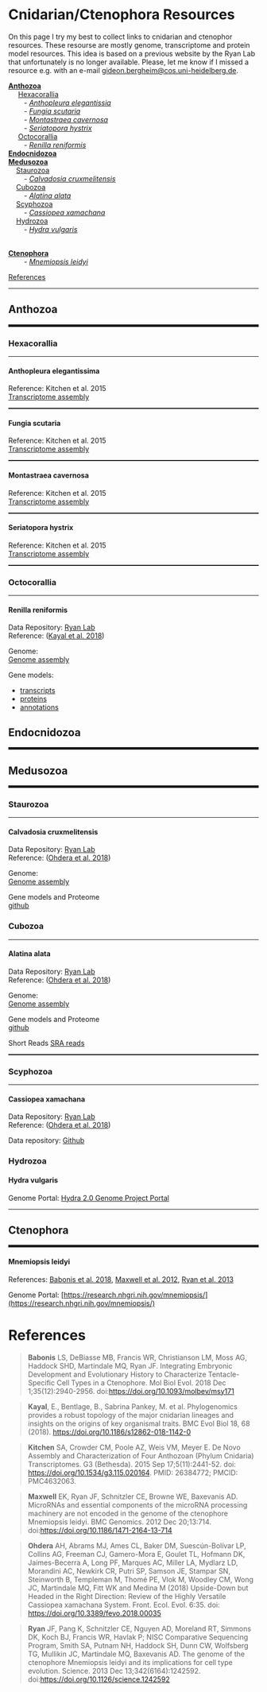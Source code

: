 # Cnidarian/Ctenophora Resources

On this page I try my best to collect links to cnidarian and ctenophor resources. These resourse are mostly genome, transcriptome and protein model resources. This idea is based on a previous website by the Ryan Lab that unfortunately is no longer available.
Please, let me know if I missed a resource e.g. with an e-mail gideon.bergheim@cos.uni-heidelberg.de.

[**Anthozoa**](#anthozoa)<br>
&nbsp;&nbsp;&nbsp;&nbsp; [Hexacorallia](#hexacorallia)<br>
&nbsp;&nbsp;&nbsp;&nbsp;&nbsp;&nbsp;&nbsp;&nbsp;- [_Anthopleura elegantissia_](#anthopleura-elegantissima)<br>
&nbsp;&nbsp;&nbsp;&nbsp;&nbsp;&nbsp;&nbsp;&nbsp;- [_Fungia scutaria_](#fungia-scutaria)<br>
&nbsp;&nbsp;&nbsp;&nbsp;&nbsp;&nbsp;&nbsp;&nbsp;- [_Montastraea cavernosa_](#montastraea-cavernosa)<br>
&nbsp;&nbsp;&nbsp;&nbsp;&nbsp;&nbsp;&nbsp;&nbsp;- [_Seriatopora hystrix_](#seriatopora-hystrix)<br>
&nbsp;&nbsp;&nbsp;&nbsp; [Octocorallia](#octocorallia)<br>
&nbsp;&nbsp;&nbsp;&nbsp;&nbsp;&nbsp;&nbsp;&nbsp;- [_Renilla reniformis_](#renilla-reniformis)<br>
[**Endocnidozoa**](#endocnidozoa)<br>
[**Medusozoa**](#medusozoa)<br>
&nbsp;&nbsp;&nbsp;&nbsp;[Staurozoa](#staurozoa)<br>
&nbsp;&nbsp;&nbsp;&nbsp;&nbsp;&nbsp;&nbsp;&nbsp;- [_Calvadosia cruxmelitensis_](#calvadosia-cruxmelitensis)<br>
&nbsp;&nbsp;&nbsp;&nbsp;[Cubozoa](#cubozoa)<br>
&nbsp;&nbsp;&nbsp;&nbsp;&nbsp;&nbsp;&nbsp;&nbsp;- [_Alatina alata_](#alatina-alata)<br>
&nbsp;&nbsp;&nbsp;&nbsp;[Scyphozoa](#scyphozoa)<br>
&nbsp;&nbsp;&nbsp;&nbsp;&nbsp;&nbsp;&nbsp;&nbsp;- [_Cassiopea xamachana_](#cassiopea-xamachana)<br>
&nbsp;&nbsp;&nbsp;&nbsp;[Hydrozoa](#hydrozoa)<br>
&nbsp;&nbsp;&nbsp;&nbsp;&nbsp;&nbsp;&nbsp;&nbsp;- [_Hydra vulgaris_](#hydra-vulgaris)<br>
<br>

[**Ctenophora**](#ctenophora)<br>
&nbsp;&nbsp;&nbsp;&nbsp;&nbsp;&nbsp;&nbsp;&nbsp;- [_Mnemiopsis leidyi_](#mnemiopsis-leidyi)<br>

[References](#references)

<hr>

## Anthozoa

<hr class="Taxon">

### Hexacorallia

<hr>

#### Anthopleura elegantissima

Reference: Kitchen et al. 2015<br>
[Transcriptome assembly](https://datadryad.org/stash/dataset/doi:10.5061/dryad.3f08f)

<hr class="Species">

#### Fungia scutaria

Reference: Kitchen et al. 2015 <br>
[Transcriptome assembly](https://datadryad.org/stash/dataset/doi:10.5061/dryad.3f08f)

<hr class="Species">

#### Montastraea cavernosa

Reference: Kitchen et al. 2015<br>
[Transcriptome assembly](https://datadryad.org/stash/dataset/doi:10.5061/dryad.3f08f)

<hr class="Species">

#### Seriatopora hystrix

Reference: Kitchen et al. 2015<br>
[Transcriptome assembly](https://datadryad.org/stash/dataset/doi:10.5061/dryad.3f08f)

<hr class="Species">

### Octocorallia

<hr>

#### **Renilla reniformis**

Data Repository: [Ryan Lab](http://ryanlab.whitney.ufl.edu)<br>
Reference: ([Kayal et al. 2018](https://doi.org/10.1186/s12862-018-1142-0))

Genome:<br>
[Genome assembly](http://ryanlab.whitney.ufl.edu/genomes/Renilla_reniformis/downloads/Renilla_reniformis.v1.fa.gz)

Gene models:<br>

- [transcripts](http://ryanlab.whitney.ufl.edu/genomes/Renilla_reniformis/downloads/Reni_reni.v1.cds.gz)
- [proteins](http://ryanlab.whitney.ufl.edu/genomes/Renilla_reniformis/downloads/Reni_reni.v1.aa.gz)
- [annotations](http://ryanlab.whitney.ufl.edu/genomes/Renilla_reniformis/downloads/Reni_reni.v1.gff.gz)

## Endocnidozoa

<hr class="Taxon">

## Medusozoa

<hr class="Taxon">

### Staurozoa

<hr>

#### **Calvadosia cruxmelitensis**

Data Repository: [Ryan Lab](http://ryanlab.whitney.ufl.edu)<br>
Reference: ([Ohdera et al. 2018](https://doi.org/10.3389/fevo.2018.00035))

Genome:<br>
[Genome assembly](http://ryanlab.whitney.ufl.edu/genomes/Ccrux/downloads/Ccrux.v3.greater200.fasta.gz)

Gene models and Proteome <br>
[github](https://github.com/josephryan/Ohdera_et_al_2018/tree/master/AA_Files)

### Cubozoa

<hr>

#### **Alatina alata**

Data Repository: [Ryan Lab](http://ryanlab.whitney.ufl.edu)<br>
Reference: ([Ohdera et al. 2018](https://doi.org/10.3389/fevo.2018.00035))

Genome:<br>
[Genome assembly](http://ryanlab.whitney.ufl.edu/genomes/Aala/downloads/Aala.11.genome.fsa.gz)

Gene models and Proteome <br>
[github](https://github.com/josephryan/Ohdera_et_al_2018/tree/master/AA_Files)

Short Reads
[SRA reads](https://www.ncbi.nlm.nih.gov/sra/?term=Alatina%20alata%5Borgn%5D)

<hr class="Species">

### Scyphozoa

<hr>

#### **Cassiopea xamachana**

Data Repository: [Ryan Lab](http://ryanlab.whitney.ufl.edu)<br>
Reference: ([Ohdera et al. 2018](https://doi.org/10.3389/fevo.2018.00035))

Data repository: [Github](https://github.com/josephryan/Ohdera_et_al_2018)

### Hydrozoa

#### Hydra vulgaris

Genome Portal: [Hydra 2.0 Genome Project Portal](https://research.nhgri.nih.gov/hydra/)

<hr>

## Ctenophora

<hr class="Taxon">

#### **Mnemiopsis leidyi**

References: [Babonis et al. 2018](https://doi.org/10.1093/molbev/msy171), [Maxwell et al. 2012](https://doi.org/10.1186/1471-2164-13-714), [Ryan et al. 2013](https://doi.org/10.1126/science.1242592)

Genome Portal: [https://research.nhgri.nih.gov/mnemiopsis/](https://research.nhgri.nih.gov/mnemiopsis/)

# References

> **Babonis** LS, DeBiasse MB, Francis WR, Christianson LM, Moss AG, Haddock SHD, Martindale MQ, Ryan JF. Integrating Embryonic Development and Evolutionary History to Characterize Tentacle-Specific Cell Types in a Ctenophore. Mol Biol Evol. 2018 Dec 1;35(12):2940-2956. doi:https://doi.org/10.1093/molbev/msy171

> **Kayal**, E., Bentlage, B., Sabrina Pankey, M. et al. Phylogenomics provides a robust topology of the major cnidarian lineages and insights on the origins of key organismal traits. BMC Evol Biol 18, 68 (2018). https://doi.org/10.1186/s12862-018-1142-0

> **Kitchen** SA, Crowder CM, Poole AZ, Weis VM, Meyer E. De Novo Assembly and Characterization of Four Anthozoan (Phylum Cnidaria) Transcriptomes. G3 (Bethesda). 2015 Sep 17;5(11):2441-52. doi: https://doi.org/10.1534/g3.115.020164. PMID: 26384772; PMCID: PMC4632063.

> **Maxwell** EK, Ryan JF, Schnitzler CE, Browne WE, Baxevanis AD. MicroRNAs and essential components of the microRNA processing machinery are not encoded in the genome of the ctenophore Mnemiopsis leidyi. BMC Genomics. 2012 Dec 20;13:714. doi:https://doi.org/10.1186/1471-2164-13-714

> **Ohdera** AH, Abrams MJ, Ames CL, Baker DM, Suescún-Bolívar LP, Collins AG, Freeman CJ, Gamero-Mora E, Goulet TL, Hofmann DK, Jaimes-Becerra A, Long PF, Marques AC, Miller LA, Mydlarz LD, Morandini AC, Newkirk CR, Putri SP, Samson JE, Stampar SN, Steinworth B, Templeman M, Thomé PE, Vlok M, Woodley CM, Wong JC, Martindale MQ, Fitt WK and Medina M (2018) Upside-Down but Headed in the Right Direction: Review of the Highly Versatile Cassiopea xamachana System. Front. Ecol. Evol. 6:35. doi: https://doi.org/10.3389/fevo.2018.00035

> **Ryan** JF, Pang K, Schnitzler CE, Nguyen AD, Moreland RT, Simmons DK, Koch BJ, Francis WR, Havlak P; NISC Comparative Sequencing Program, Smith SA, Putnam NH, Haddock SH, Dunn CW, Wolfsberg TG, Mullikin JC, Martindale MQ, Baxevanis AD. The genome of the ctenophore Mnemiopsis leidyi and its implications for cell type evolution. Science. 2013 Dec 13;342(6164):1242592. doi:https://doi.org/10.1126/science.1242592

<style>
hr.Taxon{
    border-bottom: 4px solid;
}
hr.Species{
    border-bottom: 1px dotted;
}  
</style>
